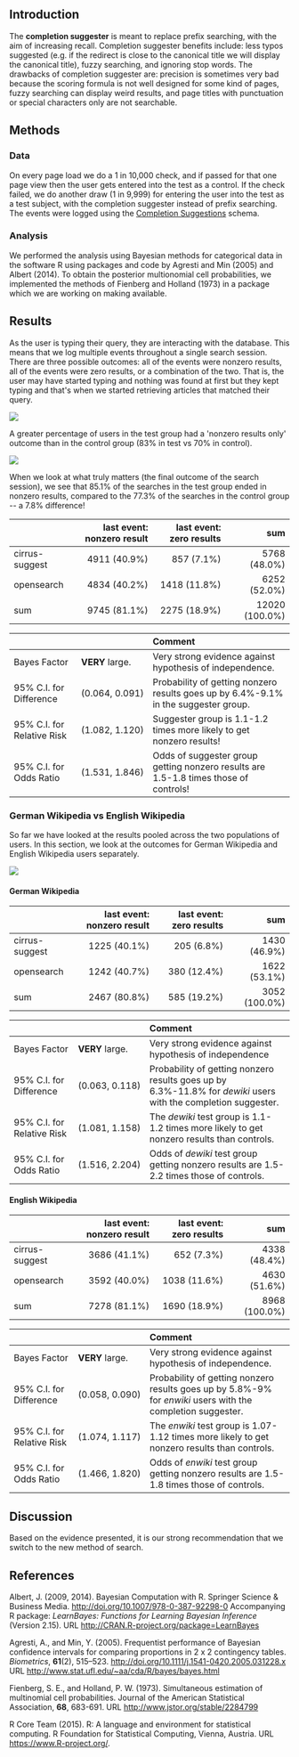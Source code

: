 


## Introduction

The **completion suggester** is meant to replace prefix searching, with the aim of increasing recall. Completion suggester benefits include: less typos suggested (e.g. if the redirect is close to the canonical title we will display the canonical title), fuzzy searching, and ignoring stop words. The drawbacks of completion suggester are: precision is sometimes very bad because the scoring formula is not well designed for some kind of pages, fuzzy searching can display weird results, and page titles with punctuation or special characters only are not searchable.

## Methods

### Data

On every page load we do a 1 in 10,000 check, and if passed for that one page view then the user gets entered into the test as a control. If the check failed, we do another draw (1 in 9,999) for entering the user into the test as a test subject, with the completion suggester instead of prefix searching. The events were logged using the [Completion Suggestions](https://meta.wikimedia.org/wiki/Schema:CompletionSuggestions) schema.

### Analysis

We performed the analysis using Bayesian methods for categorical data in the software R using packages and code by Agresti and Min (2005) and Albert (2014). To obtain the posterior multionomial cell probabilities, we implemented the methods of Fienberg and Holland (1973) in a package which we are working on making available.

## Results

<!-- ### Data Validation -->


As the user is typing their query, they are interacting with the database. This means that we log multiple events throughout a single search session. There are three possible outcomes: all of the events were nonzero results, all of the events were zero results, or a combination of the two. That is, the user may have started typing and nothing was found at first but they kept typing and that's when we started retrieving articles that matched their query.

![](Report_files/figure-html/overall-1.png) 

A greater percentage of users in the test group had a 'nonzero results only' outcome than in the control group (83% in test vs 70% in control).

![](Report_files/figure-html/last_event-1.png) 

When we look at what truly matters (the final outcome of the search session), we see that 85.1% of the searches in the test group ended in nonzero results, compared to the 77.3% of the searches in the control group -- a 7.8% difference!

<table class='table table-condensed contingency' >
 <thead>
  <tr>
   <th style="text-align:left;">   </th>
   <th style="text-align:right;"> last event: nonzero result </th>
   <th style="text-align:right;"> last event: zero results </th>
   <th style="text-align:right;"> sum </th>
  </tr>
 </thead>
<tbody>
  <tr>
   <td style="text-align:left;"> cirrus-suggest </td>
   <td style="text-align:right;"> 4911 (40.9%) </td>
   <td style="text-align:right;"> 857 (7.1%) </td>
   <td style="text-align:right;"> 5768 (48.0%) </td>
  </tr>
  <tr>
   <td style="text-align:left;"> opensearch </td>
   <td style="text-align:right;"> 4834 (40.2%) </td>
   <td style="text-align:right;"> 1418 (11.8%) </td>
   <td style="text-align:right;"> 6252 (52.0%) </td>
  </tr>
  <tr>
   <td style="text-align:left;"> sum </td>
   <td style="text-align:right;"> 9745 (81.1%) </td>
   <td style="text-align:right;"> 2275 (18.9%) </td>
   <td style="text-align:right;"> 12020 (100.0%) </td>
  </tr>
</tbody>
</table>

|&nbsp;                     |&nbsp;              |Comment                          |
|:--------------------------|:-------------------|:--------------------------------|
|Bayes Factor               |**VERY** large.     |Very strong evidence against hypothesis of independence. |
|95% C.I. for Difference    |(0.064,&nbsp;0.091) |Probability of getting nonzero results goes up by 6.4%-9.1% in the suggester group.|
|95% C.I. for Relative Risk |(1.082,&nbsp;1.120) |Suggester group is 1.1-1.2 times more likely to get nonzero results!|
|95% C.I. for Odds Ratio    |(1.531,&nbsp;1.846) |Odds of suggester group getting nonzero results are 1.5-1.8 times those of controls!|

### German Wikipedia vs English Wikipedia

So far we have looked at the results pooled across the two populations of users. In this section, we look at the outcomes for German Wikipedia and English Wikipedia users separately.

![](Report_files/figure-html/bucketing_differences_wiki-1.png) 

#### German Wikipedia

<table class='table table-condensed contingency' >
 <thead>
  <tr>
   <th style="text-align:left;">   </th>
   <th style="text-align:right;"> last event: nonzero result </th>
   <th style="text-align:right;"> last event: zero results </th>
   <th style="text-align:right;"> sum </th>
  </tr>
 </thead>
<tbody>
  <tr>
   <td style="text-align:left;"> cirrus-suggest </td>
   <td style="text-align:right;"> 1225 (40.1%) </td>
   <td style="text-align:right;"> 205 (6.8%) </td>
   <td style="text-align:right;"> 1430 (46.9%) </td>
  </tr>
  <tr>
   <td style="text-align:left;"> opensearch </td>
   <td style="text-align:right;"> 1242 (40.7%) </td>
   <td style="text-align:right;"> 380 (12.4%) </td>
   <td style="text-align:right;"> 1622 (53.1%) </td>
  </tr>
  <tr>
   <td style="text-align:left;"> sum </td>
   <td style="text-align:right;"> 2467 (80.8%) </td>
   <td style="text-align:right;"> 585 (19.2%) </td>
   <td style="text-align:right;"> 3052 (100.0%) </td>
  </tr>
</tbody>
</table>

|&nbsp;                     |&nbsp;              |Comment                          |
|:--------------------------|:-------------------|:--------------------------------|
|Bayes Factor               |**VERY** large.|Very strong evidence against hypothesis of independence|
|95% C.I. for Difference    |(0.063,&nbsp;0.118) |Probability of getting nonzero results goes up by 6.3%-11.8% for *dewiki* users with the completion suggester.|
|95% C.I. for Relative Risk |(1.081,&nbsp;1.158) |The *dewiki* test group is 1.1-1.2 times more likely to get nonzero results than controls.|
|95% C.I. for Odds Ratio    |(1.516,&nbsp;2.204) |Odds of *dewiki* test group getting nonzero results are 1.5-2.2 times those of controls.|

#### English Wikipedia

<table class='table table-condensed contingency' >
 <thead>
  <tr>
   <th style="text-align:left;">   </th>
   <th style="text-align:right;"> last event: nonzero result </th>
   <th style="text-align:right;"> last event: zero results </th>
   <th style="text-align:right;"> sum </th>
  </tr>
 </thead>
<tbody>
  <tr>
   <td style="text-align:left;"> cirrus-suggest </td>
   <td style="text-align:right;"> 3686 (41.1%) </td>
   <td style="text-align:right;"> 652 (7.3%) </td>
   <td style="text-align:right;"> 4338 (48.4%) </td>
  </tr>
  <tr>
   <td style="text-align:left;"> opensearch </td>
   <td style="text-align:right;"> 3592 (40.0%) </td>
   <td style="text-align:right;"> 1038 (11.6%) </td>
   <td style="text-align:right;"> 4630 (51.6%) </td>
  </tr>
  <tr>
   <td style="text-align:left;"> sum </td>
   <td style="text-align:right;"> 7278 (81.1%) </td>
   <td style="text-align:right;"> 1690 (18.9%) </td>
   <td style="text-align:right;"> 8968 (100.0%) </td>
  </tr>
</tbody>
</table>

|&nbsp;                     |&nbsp;              |Comment                          |
|:--------------------------|:-------------------|:--------------------------------|
|Bayes Factor               |**VERY** large.|Very strong evidence against hypothesis of independence. |
|95% C.I. for Difference    |(0.058,&nbsp;0.090) |Probability of getting nonzero results goes up by 5.8%-9% for *enwiki* users with the completion suggester.|
|95% C.I. for Relative Risk |(1.074,&nbsp;1.117) |The *enwiki* test group is 1.07-1.12 times more likely to get nonzero results than controls.|
|95% C.I. for Odds Ratio    |(1.466,&nbsp;1.820) |Odds of *enwiki* test group getting nonzero results are 1.5-1.8 times those of controls.|

## Discussion

Based on the evidence presented, it is our strong recommendation that we switch to the new method of search.

## References

Albert, J. (2009, 2014). Bayesian Computation with R. Springer Science & Business Media. http://doi.org/10.1007/978-0-387-92298-0 Accompanying R package: *LearnBayes: Functions for Learning Bayesian Inference* (Version 2.15). URL http://CRAN.R-project.org/package=LearnBayes

Agresti, A., and Min, Y. (2005). Frequentist performance of Bayesian confidence intervals for comparing proportions in 2 x 2 contingency tables. *Biometrics*, **61**(2), 515–523. http://doi.org/10.1111/j.1541-0420.2005.031228.x URL http://www.stat.ufl.edu/~aa/cda/R/bayes/bayes.html

Fienberg, S. E., and Holland, P. W. (1973). Simultaneous estimation of multinomial cell probabilities. Journal of the American Statistical Association, **68**, 683-691. URL http://www.jstor.org/stable/2284799

R Core Team (2015). R: A language and environment for statistical computing. R Foundation for Statistical Computing, Vienna, Austria. URL https://www.R-project.org/.
